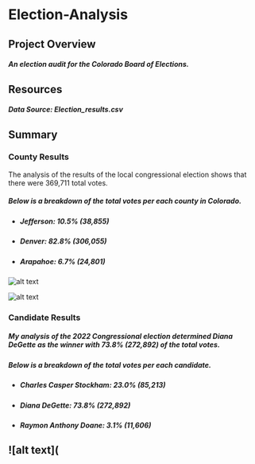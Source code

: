 # **Election-Analysis**

## **Project Overview** 
##### An election audit for the Colorado Board of Elections. 

## **Resources**
##### Data Source: Election_results.csv

## **Summary** 

### **County Results** 
The analysis of the results of the local congressional election shows that there were 369,711 total votes.

##### Below is a breakdown of the total votes per each county in Colorado. 
- ##### Jefferson: 10.5% (38,855)
- ##### Denver: 82.8% (306,055)
- ##### Arapahoe: 6.7% (24,801)

![alt text]()

![alt text]()

### Candidate Results 
##### My analysis of the 2022 Congressional election determined Diana DeGette as the winner with 73.8% (272,892) of the total votes. 

##### Below is a breakdown of the total votes per each candidate. 
- ##### Charles Casper Stockham: 23.0% (85,213)
- ##### Diana DeGette: 73.8% (272,892)
- ##### Raymon Anthony Doane: 3.1% (11,606)

![alt text](
-------------------------


